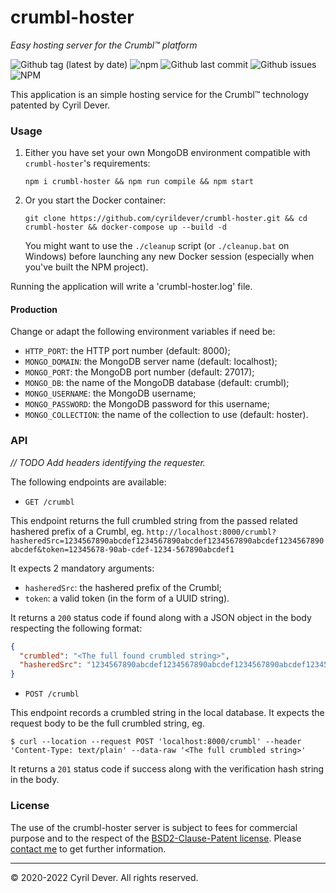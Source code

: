 # crumbl-hoster
_Easy hosting server for the Crumbl&trade; platform_

![Github tag (latest by date)](https://img.shields.io/github/v/tag/cyrildever/crumbl-hoster)
![npm](https://img.shields.io/npm/dw/crumbl-hoster)
![Github last commit](https://img.shields.io/github/last-commit/cyrildever/crumbl-hoster)
![Github issues](https://img.shields.io/github/issues/cyrildever/crumbl-hoster)
![NPM](https://img.shields.io/npm/l/crumbl-hoster)

This application is an simple hosting service for the Crumbl&trade; technology patented by Cyril Dever.

### Usage

1. Either you have set your own MongoDB environment compatible with `crumbl-hoster`'s requirements:
    ```console
    npm i crumbl-hoster && npm run compile && npm start
    ```

2. Or you start the Docker container:
    ```console
    git clone https://github.com/cyrildever/crumbl-hoster.git && cd crumbl-hoster && docker-compose up --build -d
    ```
    You might want to use the `./cleanup` script (or `./cleanup.bat` on Windows) before launching any new Docker session (especially when you've built the NPM project).


Running the application will write a 'crumbl-hoster.log' file.

#### Production

Change or adapt the following environment variables if need be:
* `HTTP_PORT`: the HTTP port number (default: 8000);
* `MONGO_DOMAIN`: the MongoDB server name (default: localhost);
* `MONGO_PORT`: the MongoDB port number (default: 27017);
* `MONGO_DB`: the name of the MongoDB database (default: crumbl);
* `MONGO_USERNAME`: the MongoDB username;
* `MONGO_PASSWORD`: the MongoDB password for this username;
* `MONGO_COLLECTION`: the name of the collection to use (default: hoster).


### API

_// TODO Add headers identifying the requester._

The following endpoints are available:

* `GET /crumbl`

This endpoint returns the full crumbled string from the passed related hashered prefix of a Crumbl, eg. `http://localhost:8000/crumbl?hasheredSrc=1234567890abcdef1234567890abcdef1234567890abcdef1234567890abcdef&token=12345678-90ab-cdef-1234-567890abcdef1`

It expects 2 mandatory arguments:
- `hasheredSrc`: the hashered prefix of the Crumbl;
- `token`: a valid token (in the form of a UUID string).

It returns a `200` status code if found along with a JSON object in the body respecting the following format:
```json
{
  "crumbled": "<The full found crumbled string>",
  "hasheredSrc": "1234567890abcdef1234567890abcdef1234567890abcdef1234567890abcdef"
}
```

* `POST /crumbl`

This endpoint records a crumbled string in the local database.
It expects the request body to be the full crumbled string, eg.
```console
$ curl --location --request POST 'localhost:8000/crumbl' --header 'Content-Type: text/plain' --data-raw '<The full crumbled string>'
```

It returns a `201` status code if success along with the verification hash string in the body.


### License
The use of the crumbl-hoster server is subject to fees for commercial purpose and to the respect of the [BSD2-Clause-Patent license](LICENSE).
Please [contact me](mailto:cdever@edgewhere.fr) to get further information.


<hr />
&copy; 2020-2022 Cyril Dever. All rights reserved.